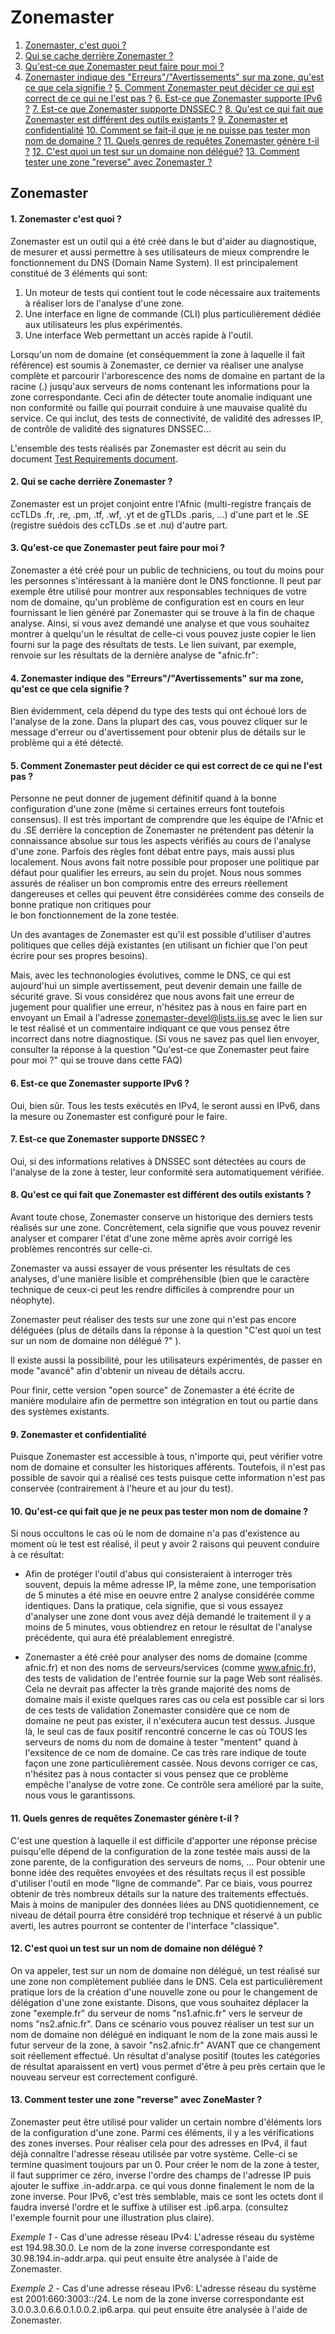 Zonemaster
==========

1. [Zonemaster, c'est quoi ?](#1-zonemaster-cest-quoi-)
2. [Qui se cache derrière Zonemaster
?](#2-qui-se-cache-derri%C3%A8re-zonemaster-)
3. [Qu'est-ce que Zonemaster peut faire pour moi
?](#3-quest-ce-que-zonemaster-peut-faire-pour-moi-)
4. [Zonemaster indique des "Erreurs"/"Avertissements" sur ma zone, qu'est ce que cela signifie ?](#4-zonemaster-indique-des-erreursavertissements-sur-ma-zone-quest-ce-que-cela-signifie-)
[5. Comment Zonemaster peut décider ce qui est correct de ce qui ne l'est pas ?](#5-comment-zonemaster-peut-d%C3%A9cider-ce-qui-est-correct-de-ce-qui-ne-lest-pas-)
[6. Est-ce que Zonemaster supporte IPv6 ?](#6-est-ce-que-zonemaster-supporte-ipv6-)
[7. Est-ce que Zonemaster supporte DNSSEC ?](#7-est-ce-que-zonemaster-supporte-dnssec-) 
[8. Qu'est ce qui fait que Zonemaster est différent des outils existants ?](#8-quest-ce-qui-fait-que-zonemaster-est-diff%C3%A9rent-des-outils-existants-)
[9. Zonemaster et confidentialité](#9-zonemaster-et-confidentialit%C3%A9)
[10. Comment se fait-il que je ne puisse pas tester mon nom de domaine ?](#10-quest-ce-qui-fait-que-je-ne-peux-pas-tester-mon-nom-de-domaine-)
[11. Quels genres de requêtes Zonemaster génère t-il ?](#11-quels-genres-de-requ%C3%AAtes-zonemaster-g%C3%A9n%C3%A8re-t-il-)
[12. C'est quoi un test sur un domaine non délégué?](#12-cest-quoi-un-test-sur-un-nom-de-domaine-non-d%C3%A9l%C3%A9gu%C3%A9-)
[13. Comment tester une zone "reverse" avec Zonemaster ?](#13-comment-tester-une-zone-reverse-avec-zonemaster-)

Zonemaster
----------

#### 1. Zonemaster c'est quoi ?  

Zonemaster est un outil qui a été créé dans le but d'aider au diagnostique,
de mesurer et aussi permettre à ses utilisateurs de mieux comprendre le
fonctionnement du DNS (Domain Name System). Il est principalement constitué
de 3 éléments qui sont:

 1. Un moteur de tests qui contient tout le code nécessaire aux traitements
    à réaliser lors de l'analyse d'une zone.
 2. Une interface en ligne de commande (CLI) plus particulièrement dédiée
    aux utilisateurs les plus expérimentés.
 3. Une interface Web permettant un accès rapide à l'outil.

Lorsqu'un nom de domaine (et conséquemment la zone à laquelle il fait 
référence) est soumis à Zonemaster, ce dernier va réaliser une analyse 
complète et parcourir l'arborescence des noms de domaine en partant de la 
racine (.) jusqu'aux serveurs de noms contenant les informations pour la 
zone correspondante. Ceci afin de détecter toute anomalie indiquant une 
non conformité ou faille qui pourrait conduire à une mauvaise qualité du
service. Ce qui inclut, des tests de connectivité, de validité des adresses
IP, de contrôle de validité des signatures DNSSEC...

L'ensemble des tests réalisés par Zonemaster est décrit au sein du document
[Test Requirements document](https://github.com/dotse/zonemaster/blob/master/docs/requirements/TestRequirements.md).

#### 2. Qui se cache derrière Zonemaster ?

Zonemaster est un projet conjoint entre l'Afnic (multi-registre français de 
ccTLDs .fr, .re, .pm, .tf, .wf, .yt et de gTLDs .paris, ...) d'une part et
le .SE (registre suédois des ccTLDs .se et .nu) d'autre part.

#### 3. Qu'est-ce que Zonemaster peut faire pour moi ? 

Zonemaster a été créé pour un public de techniciens, ou tout du moins pour
les personnes s'intéressant à la manière dont le DNS fonctionne. Il peut
par exemple être utilisé pour montrer aux responsables techniques de votre 
nom de domaine, qu'un problème de configuration est en cours en leur
fournissant le lien généré par Zonemaster qui se trouve à la fin de chaque 
analyse. Ainsi, si vous avez demandé une analyse et que vous souhaitez
montrer à quelqu'un le résultat de celle-ci vous pouvez juste copier le lien
fourni sur la page des résultats de tests. Le lien suivant, par exemple, 
renvoie sur les résultats de la dernière analyse de "afnic.fr":

#### 4. Zonemaster indique des "Erreurs"/"Avertissements" sur ma zone, qu'est ce que cela signifie ? 

Bien évidemment, cela dépend du type des tests qui ont échoué lors de l'analyse
de la zone. Dans la plupart des cas, vous pouvez cliquer sur le message d'erreur
ou d'avertissement pour obtenir plus de détails sur le problème qui a été détecté.

#### 5. Comment Zonemaster peut décider ce qui est correct de ce qui ne l'est pas ?  

Personne ne peut donner de jugement définitif quand à la bonne configuration
d'une zone (même si certaines erreurs font toutefois consensus). Il est très 
important de comprendre que les équipe de l'Afnic et du .SE derrière la 
conception de Zonemaster ne prétendent pas détenir la connaissance absolue
sur tous les aspects vérifiés au cours de l'analyse d'une zone. Parfois
des règles font débat entre pays, mais aussi plus localement. Nous avons
fait notre possible pour proposer une politique par défaut pour qualifier
les erreurs, au sein du projet. Nous nous sommes assurés de réaliser un bon
compromis entre des erreurs réellement dangereuses et celles qui peuvent
être considérées comme des conseils de bonne pratique non critiques pour  
le bon fonctionnement de la zone testée.

Un des avantages de Zonemaster est qu'il est possible d'utiliser d'autres
politiques que celles déjà existantes (en utilisant un fichier que l'on
peut écrire pour ses propres besoins).

Mais, avec les technonologies évolutives, comme le DNS, ce qui est aujourd'hui
un simple avertissement, peut devenir demain une faille de sécurité grave. Si
vous considérez que nous avons fait une erreur de jugement pour qualifier une
erreur, n'hésitez pas à nous en faire part en envoyant un Email à l'adresse
zonemaster-devel@lists.iis.se avec le lien sur le test réalisé et un commentaire
indiquant ce que vous pensez être incorrect dans notre diagnostique. (Si vous
ne savez pas quel lien envoyer, consulter la réponse à la question "Qu'est-ce 
que Zonemaster peut faire pour moi ?" qui se trouve dans cette FAQ)

#### 6. Est-ce que Zonemaster supporte IPv6 ? 

Oui, bien sûr. Tous les tests exécutés en IPv4, le seront aussi en IPv6, dans
la mesure ou Zonemaster est configuré pour le faire.

#### 7. Est-ce que Zonemaster supporte DNSSEC ?  

Oui, si des informations relatives à DNSSEC sont détectées au cours de l'analyse
de la zone à tester, leur conformité sera automatiquement vérifiée.

#### 8. Qu'est ce qui fait que Zonemaster est différent des outils existants ?  

Avant toute chose, Zonemaster conserve un historique des derniers tests 
réalisés sur une zone. Concrètement, cela signifie que vous pouvez revenir
analyser et comparer l'état d'une zone même après avoir corrigé les problèmes
rencontrés sur celle-ci.

Zonemaster va aussi essayer de vous présenter les résultats de ces analyses,
d'une manière lisible et compréhensible (bien que le caractère technique
de ceux-ci peut les rendre difficiles à comprendre pour un néophyte).

Zonemaster peut réaliser des tests sur une zone qui n'est pas encore
déléguées (plus de détails dans la réponse à la question "C'est quoi un test
sur un nom de domaine non délégué ?" ).

Il existe aussi la possibilité, pour les utilisateurs expérimentés, de
passer en mode "avancé" afin d'obtenir un niveau de détails accru.

Pour finir, cette version "open source" de Zonemaster a été écrite de
manière modulaire afin de permettre son intégration en tout ou partie dans
des systèmes existants.

#### 9. Zonemaster et confidentialité  

Puisque Zonemaster est accessible à tous, n'importe qui, peut vérifier
votre nom de domaine et consulter les historiques afférents. Toutefois, il
n'est pas possible de savoir qui a réalisé ces tests puisque cette information
n'est pas conservée (contrairement à l'heure et au jour du test).

#### 10. Qu'est-ce qui fait que je ne peux pas tester mon nom de domaine ? 

Si nous occultons le cas où le nom de domaine n'a pas d'existence au moment 
où le test est réalisé, il peut y avoir 2 raisons qui peuvent conduire à ce
résultat:

 - Afin de protéger l'outil d'abus qui consisteraient à interroger très souvent,
   depuis la même adresse IP, la même zone, une temporisation de 5 minutes a été
   mise en oeuvre entre 2 analyse considérée comme identiques. Dans la pratique,
   cela signifie, que si vous essayez d'analyser une zone dont vous avez déjà
   demandé le traitement il y a moins de 5 minutes, vous obtiendrez en retour
   le résultat de l'analyse précédente, qui aura été préalablement enregistré.

 - Zonemaster a été créé pour analyser des noms de domaine (comme afnic.fr) et
   non des noms de serveurs/services (comme www.afnic.fr), des tests de validation
   de l'entrée fournie sur la page Web sont réalisés. Cela ne devrait pas affecter
   la très grande majorité des noms de domaine mais il existe quelques rares cas
   ou cela est possible car si lors de ces tests de validation Zonemaster considère
   que ce nom de domaine ne peut pas exister, il n'exécutera aucun test dessus.
   Jusque là, le seul cas de faux positif rencontré concerne le cas où TOUS les
   serveurs de noms du nom de domaine à tester "mentent" quand à l'exsitence de
   ce nom de domaine. Ce cas très rare indique de toute façon une zone 
   particulièrement cassée. Nous devons corriger ce cas, n'hésitez pas à nous
   contacter si vous pensez que ce problème empêche l'analyse de votre zone.
   Ce contrôle sera amélioré par la suite, nous vous le garantissons.

#### 11. Quels genres de requêtes Zonemaster génère t-il ?

C'est une question à laquelle il est difficile d'apporter une réponse précise
puisqu'elle dépend de la configuration de la zone testée mais aussi de la zone
parente, de la configuration des serveurs de noms, ... Pour obtenir une bonne
idée des requêtes envoyées et des résultats reçus il est possible d'utiliser 
l'outil en mode "ligne de commande". Par ce biais, vous pourrez obtenir de 
très nombreux détails sur la nature des traitements effectués. Mais à moins 
de manipuler des données liées au DNS quotidiennement, ce niveau de détail 
pourra être considéré trop technique et réservé à un public averti, les autres 
pourront se contenter de l'interface "classique".

#### 12. C'est quoi un test sur un nom de domaine non délégué ? 

On va appeler, test sur un nom de domaine non délégué, un test réalisé sur
une zone non complètement publiée dans le DNS. Cela est particulièrement
pratique lors de la création d'une nouvelle zone ou pour le changement de
délégation d'une zone existante. Disons, que vous souhaitez déplacer la zone
"exemple.fr" du serveur de noms "ns1.afnic.fr" vers le serveur de noms 
"ns2.afnic.fr". Dans ce scénario vous pouvez réaliser un test sur un nom de 
domaine non délégué en indiquant le nom de la zone mais aussi le futur serveur
de la zone, à savoir "ns2.afnic.fr" AVANT que ce changement soit réellement 
effectué. Un résultat d'analyse positif (toutes les catégories de résultat
aparaissent en vert) vous permet d'être à peu près certain que le nouveau 
serveur est correctement configuré. 

#### 13. Comment tester une zone "reverse" avec ZoneMaster ?

Zonemaster peut être utilisé pour valider un certain nombre d'éléments lors
de la configuration d'une zone. Parmi ces éléments, il y a les vérifications
des zones inverses. Pour réaliser cela pour des adresses en IPv4, il faut
déjà connaître l'adresse réseau utilisée par votre système. Celle-ci se
termine quasiment toujours par un 0. Pour créer le nom de la zone à tester,
il faut supprimer ce zéro, inverse l'ordre des champs de l'adresse IP puis
ajouter le suffixe .in-addr.arpa. ce qui vous donne finalement le nom de 
la zone inverse.
Pour IPv6, c'est très semblable, mais ce sont les octets dont il faudra
inversé l'ordre et le suffixe à utiliser est .ip6.arpa. (consultez l'exemple 
fournit pour une illustration plus claire).

 *Exemple 1* - Cas d'une adresse réseau IPv4: L'adresse réseau du système est
194.98.30.0. Le nom de la zone inverse correspondante est 30.98.194.in-addr.arpa.
qui peut ensuite être analysée à l'aide de Zonemaster.

 *Exemple 2* - Cas d'une adresse réseau IPv6: L'adresse réseau du système est
2001:660:3003::/24. Le nom de la zone inverse correspondante est 
3.0.0.3.0.6.6.0.1.0.0.2.ip6.arpa. qui peut ensuite être analysée à l'aide de Zonemaster.

